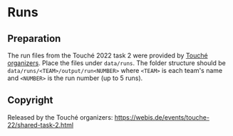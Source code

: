 # Runs

## Preparation

The run files from the Touché 2022 task 2 were provided by [Touché organizers](https://webis.de/events/touche-22/shared-task-2.html#task-committee).
Place the files under `data/runs`.
The folder structure should be `data/runs/<TEAM>/output/run<NUMBER>` where `<TEAM>` is each team's name and `<NUMBER>` is the run number (up to 5 runs).

## Copyright

Released by the Touché organizers: https://webis.de/events/touche-22/shared-task-2.html
